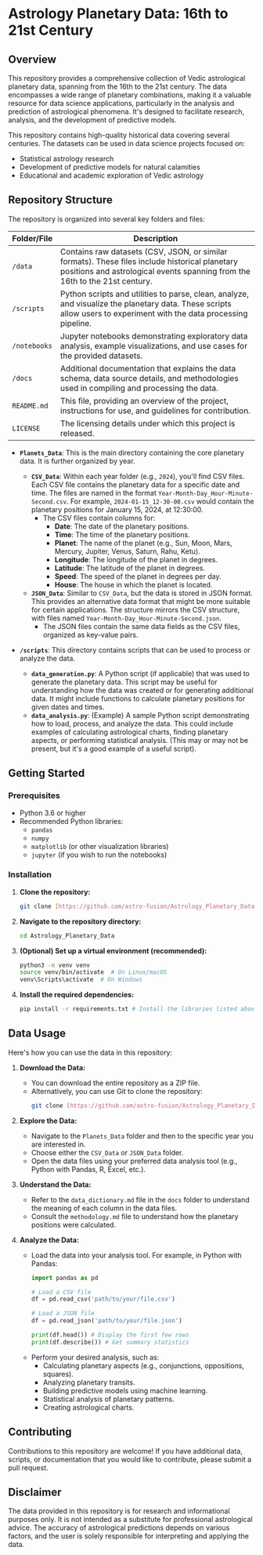 # Astrology Planetary Data: 16th to 21st Century

## Overview

This repository provides a comprehensive collection of Vedic astrological planetary data, spanning from the 16th to the 21st century.  The data encompasses a wide range of planetary combinations, making it a valuable resource for data science applications, particularly in the analysis and prediction of astrological phenomena.  It's designed to facilitate research, analysis, and the development of predictive models.

This repository contains high-quality historical data covering several centuries. The datasets can be used in data science projects focused on:

* Statistical astrology research
* Development of predictive models for natural calamities
* Educational and academic exploration of Vedic astrology

## Repository Structure

The repository is organized into several key folders and files:

| Folder/File | Description |
| --- | --- |
| `/data` | Contains raw datasets (CSV, JSON, or similar formats). These files include historical planetary positions and astrological events spanning from the 16th to the 21st century. |
| `/scripts` | Python scripts and utilities to parse, clean, analyze, and visualize the planetary data. These scripts allow users to experiment with the data processing pipeline. |
| `/notebooks` | Jupyter notebooks demonstrating exploratory data analysis, example visualizations, and use cases for the provided datasets. |
| `/docs` | Additional documentation that explains the data schema, data source details, and methodologies used in compiling and processing the data. |
| `README.md` | This file, providing an overview of the project, instructions for use, and guidelines for contribution. |
| `LICENSE` | The licensing details under which this project is released. |

* **`Planets_Data`**: This is the main directory containing the core planetary data.  It is further organized by year.
    * **`CSV_Data`**: Within each year folder (e.g., `2024`), you'll find CSV files. Each CSV file contains the planetary data for a specific date and time.  The files are named in the format `Year-Month-Day_Hour-Minute-Second.csv`. For example, `2024-01-15_12-30-00.csv` would contain the planetary positions for January 15, 2024, at 12:30:00.
        * The CSV files contain columns for:
            * **Date**: The date of the planetary positions.
            * **Time**: The time of the planetary positions.
            * **Planet**: The name of the planet (e.g., Sun, Moon, Mars, Mercury, Jupiter, Venus, Saturn, Rahu, Ketu).
            * **Longitude**: The longitude of the planet in degrees.
            * **Latitude**: The latitude of the planet in degrees.
            * **Speed**: The speed of the planet in degrees per day.
            * **House**: The house in which the planet is located.
    * **`JSON_Data`**:  Similar to `CSV_Data`, but the data is stored in JSON format.  This provides an alternative data format that might be more suitable for certain applications.  The structure mirrors the CSV structure, with files named `Year-Month-Day_Hour-Minute-Second.json`.
        * The JSON files contain the same data fields as the CSV files, organized as key-value pairs.

* **`/scripts`**: This directory contains scripts that can be used to process or analyze the data.
    * **`data_generation.py`**: A Python script (if applicable) that was used to generate the planetary data.  This script may be useful for understanding how the data was created or for generating additional data.  It might include functions to calculate planetary positions for given dates and times.
    * **`data_analysis.py`**: (Example) A sample Python script demonstrating how to load, process, and analyze the data.  This could include examples of calculating astrological charts, finding planetary aspects, or performing statistical analysis.  (This may or may not be present, but it's a good example of a useful script).

## Getting Started

### Prerequisites

* Python 3.6 or higher
* Recommended Python libraries:
    * `pandas`
    * `numpy`
    * `matplotlib` (or other visualization libraries)
    * `jupyter` (if you wish to run the notebooks)

### Installation

1.  **Clone the repository:**
    ```bash
    git clone [https://github.com/astro-fusion/Astrology_Planetary_Data.git](https://github.com/astro-fusion/Astrology_Planetary_Data.git)
    ```

2.  **Navigate to the repository directory:**
    ```bash
    cd Astrology_Planetary_Data
    ```

3.  **(Optional) Set up a virtual environment (recommended):**
     ```bash
     python3 -m venv venv
     source venv/bin/activate  # On Linux/macOS
     venv\Scripts\activate  # On Windows
     ```

4. **Install the required dependencies:**
    ```bash
    pip install -r requirements.txt # Install the libraries listed above and any others.
    ```

## Data Usage

Here's how you can use the data in this repository:

1.  **Download the Data:**
    * You can download the entire repository as a ZIP file.
    * Alternatively, you can use Git to clone the repository:
        ```bash
        git clone [https://github.com/astro-fusion/Astrology_Planetary_Data.git](https://github.com/astro-fusion/Astrology_Planetary_Data.git)
        ```

2.  **Explore the Data:**
    * Navigate to the `Planets_Data` folder and then to the specific year you are interested in.
    * Choose either the `CSV_Data` or `JSON_Data` folder.
    * Open the data files using your preferred data analysis tool (e.g., Python with Pandas, R, Excel, etc.).

3.  **Understand the Data:**
    * Refer to the `data_dictionary.md` file in the `docs` folder to understand the meaning of each column in the data files.
    * Consult the `methodology.md` file to understand how the planetary positions were calculated.

4.  **Analyze the Data:**
    * Load the data into your analysis tool.  For example, in Python with Pandas:
        ```python
        import pandas as pd

        # Load a CSV file
        df = pd.read_csv('path/to/your/file.csv')

        # Load a JSON file
        df = pd.read_json('path/to/your/file.json')

        print(df.head()) # Display the first few rows
        print(df.describe()) # Get summary statistics
        ```
    * Perform your desired analysis, such as:
        * Calculating planetary aspects (e.g., conjunctions, oppositions, squares).
        * Analyzing planetary transits.
        * Building predictive models using machine learning.
        * Statistical analysis of planetary patterns.
        * Creating astrological charts.

## Contributing

Contributions to this repository are welcome! If you have additional data, scripts, or documentation that you would like to contribute, please submit a pull request.

## Disclaimer

The data provided in this repository is for research and informational purposes only.  It is not intended as a substitute for professional astrological advice.  The accuracy of astrological predictions depends on various factors, and the user is solely responsible for interpreting and applying the data.
